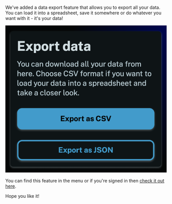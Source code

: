 We've added a data export feature that allows you to export all your data. You can load it into a spreadsheet, save it somewhere or do whatever you want with it - it's your data!

![Screenshot showing the data export page](screenshot.png "Screenshot showing the data export page")

You can find this feature in the menu or if you're signed in then [check it out here](/settings/export).

Hope you like it!
